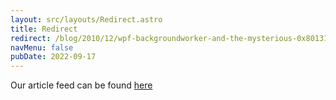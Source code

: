 ```yaml
---
layout: src/layouts/Redirect.astro
title: Redirect
redirect: /blog/2010/12/wpf-backgroundworker-and-the-mysterious-0x80131623-error/
navMenu: false
pubDate: 2022-09-17
---
```

<div>
Our article feed can be found <a href="/blog/2010/12/wpf-backgroundworker-and-the-mysterious-0x80131623-error/">here</a>
</div>
